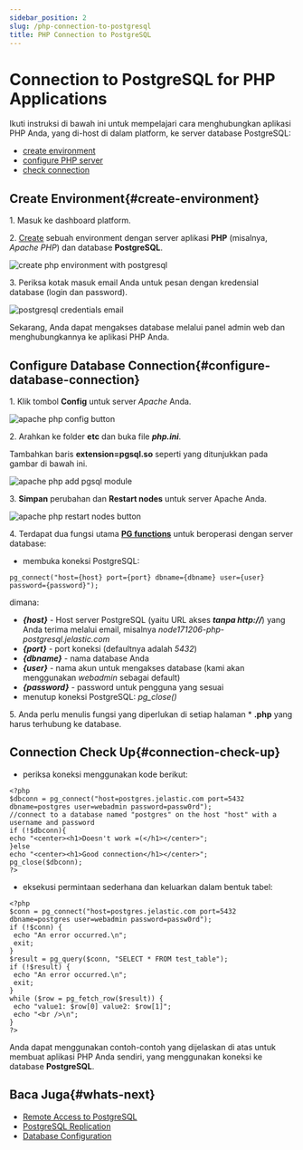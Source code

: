 ```yaml
---
sidebar_position: 2
slug: /php-connection-to-postgresql
title: PHP Connection to PostgreSQL
---
```

# Connection to PostgreSQL for PHP Applications

Ikuti instruksi di bawah ini untuk mempelajari cara menghubungkan aplikasi PHP Anda, yang di-host di dalam platform, ke server database PostgreSQL:

  * [create environment](<https://docs.dewacloud.com/docs/#create-environment>)
  * [configure PHP server](<https://docs.dewacloud.com/docs/#configure-database-connection>)
  * [check connection](<https://docs.dewacloud.com/docs/#connection-check-up>)

## Create Environment{#create-environment}

1\. Masuk ke dashboard platform.

2\. [Create](<https://docs.dewacloud.com/docs/setting-up-environment/>) sebuah environment dengan server aplikasi **PHP** (misalnya, _Apache PHP_) dan database **PostgreSQL**.

![create php environment with postgresql](#)

3\. Periksa kotak masuk email Anda untuk pesan dengan kredensial database (login dan password).

![postgresql credentials email](#)

Sekarang, Anda dapat mengakses database melalui panel admin web dan menghubungkannya ke aplikasi PHP Anda.

## Configure Database Connection{#configure-database-connection}

1\. Klik tombol **Config** untuk server _Apache_ Anda.

![apache php config button](#)

2\. Arahkan ke folder **etc** dan buka file _**php.ini**_.

Tambahkan baris **extension=pgsql.so** seperti yang ditunjukkan pada gambar di bawah ini.

![apache php add pgsql module](#)

3\. **Simpan** perubahan dan **Restart nodes** untuk server Apache Anda.

![apache php restart nodes button](#)

4\. Terdapat dua fungsi utama **[PG functions](<http://php.net/manual/en/ref.pgsql.php>)** untuk beroperasi dengan server database:

  * membuka koneksi PostgreSQL:

```
pg_connect("host={host} port={port} dbname={dbname} user={user} password={password}");
```

  dimana:

  * _**{host}**_ \- Host server PostgreSQL (yaitu URL akses _**tanpa http://**_) yang Anda terima melalui email, misalnya _node171206-php-postgresql.jelastic.com_
  * _**{port}**_ \- port koneksi (defaultnya adalah _5432_)
  * _**{dbname}**_ \- nama database Anda
  * _**{user}**_ \- nama akun untuk mengakses database (kami akan menggunakan _webadmin_ sebagai default)
  * _**{password}**_ \- password untuk pengguna yang sesuai
  * menutup koneksi PostgreSQL: _pg_close()_

5\. Anda perlu menulis fungsi yang diperlukan di setiap halaman * **.php** yang harus terhubung ke database.

## Connection Check Up{#connection-check-up}

  * periksa koneksi menggunakan kode berikut:

```
<?php
$dbconn = pg_connect("host=postgres.jelastic.com port=5432 dbname=postgres user=webadmin password=passw0rd");
//connect to a database named "postgres" on the host "host" with a username and password
if (!$dbconn){
echo "<center><h1>Doesn't work =(</h1></center>";
}else
echo "<center><h1>Good connection</h1></center>";
pg_close($dbconn);
?>
```

  * eksekusi permintaan sederhana dan keluarkan dalam bentuk tabel:

```
<?php
$conn = pg_connect("host=postgres.jelastic.com port=5432 dbname=postgres user=webadmin password=passw0rd");
if (!$conn) {
 echo "An error occurred.\n";
 exit;
}
$result = pg_query($conn, "SELECT * FROM test_table");
if (!$result) {
 echo "An error occurred.\n";
 exit;
}
while ($row = pg_fetch_row($result)) {
 echo "value1: $row[0] value2: $row[1]";
 echo "<br />\n";
}
?>
```

Anda dapat menggunakan contoh-contoh yang dijelaskan di atas untuk membuat aplikasi PHP Anda sendiri, yang menggunakan koneksi ke database **PostgreSQL**.

## Baca Juga{#whats-next}

  * [Remote Access to PostgreSQL](<https://docs.dewacloud.com/docs/remote-access-postgres/>)
  * [PostgreSQL Replication](<https://docs.dewacloud.com/docs/postgresql-database-replication/>)
  * [Database Configuration](<https://docs.dewacloud.com/docs/database-configuration-files/>)